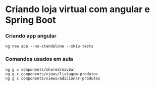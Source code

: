 # Criando loja virtual com angular e Spring Boot

### Criando app angular
    ng new app --no-standalone --skip-tests

### Comandos usados em aula
    ng g c components/shared/navbar
    ng g c components/views/listagem-produtos
    ng g c components/views/adicionar-produtos